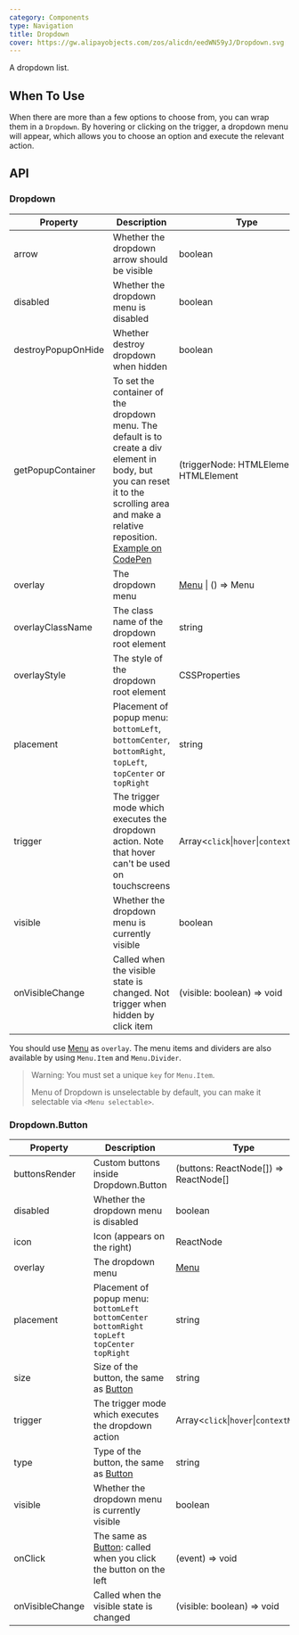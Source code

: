 ```yaml
---
category: Components
type: Navigation
title: Dropdown
cover: https://gw.alipayobjects.com/zos/alicdn/eedWN59yJ/Dropdown.svg
---
```


A dropdown list.

## When To Use

When there are more than a few options to choose from, you can wrap them in a `Dropdown`. By hovering or clicking on the trigger, a dropdown menu will appear, which allows you to choose an option and execute the relevant action.

## API

### Dropdown

| Property | Description | Type | Default | Version |
| --- | --- | --- | --- | --- |
| arrow | Whether the dropdown arrow should be visible | boolean | false |  |
| disabled | Whether the dropdown menu is disabled | boolean | - |  |
| destroyPopupOnHide | Whether destroy dropdown when hidden | boolean | false |  |
| getPopupContainer | To set the container of the dropdown menu. The default is to create a div element in body, but you can reset it to the scrolling area and make a relative reposition. [Example on CodePen](https://codepen.io/afc163/pen/zEjNOy?editors=0010) | (triggerNode: HTMLElement) => HTMLElement | () => document.body |  |
| overlay | The dropdown menu | [Menu](/components/menu) \| () => Menu | - |  |
| overlayClassName | The class name of the dropdown root element | string | - |  |
| overlayStyle | The style of the dropdown root element | CSSProperties | - |  |
| placement | Placement of popup menu: `bottomLeft`, `bottomCenter`, `bottomRight`, `topLeft`, `topCenter` or `topRight` | string | `bottomLeft` |  |
| trigger | The trigger mode which executes the dropdown action. Note that hover can't be used on touchscreens | Array&lt;`click`\|`hover`\|`contextMenu`> | \[`hover`] |  |
| visible | Whether the dropdown menu is currently visible | boolean | - |  |
| onVisibleChange | Called when the visible state is changed. Not trigger when hidden by click item | (visible: boolean) => void | - |  |

You should use [Menu](/components/menu/) as `overlay`. The menu items and dividers are also available by using `Menu.Item` and `Menu.Divider`.

> Warning: You must set a unique `key` for `Menu.Item`.
>
> Menu of Dropdown is unselectable by default, you can make it selectable via `<Menu selectable>`.

### Dropdown.Button

| Property | Description | Type | Default | Version |
| --- | --- | --- | --- | --- |
| buttonsRender | Custom buttons inside Dropdown.Button | (buttons: ReactNode\[]) => ReactNode\[] | - |  |
| disabled | Whether the dropdown menu is disabled | boolean | - |  |
| icon | Icon (appears on the right) | ReactNode | - |  |
| overlay | The dropdown menu | [Menu](/components/menu) | - |  |
| placement | Placement of popup menu: `bottomLeft` `bottomCenter` `bottomRight` `topLeft` `topCenter` `topRight` | string | `bottomLeft` |  |
| size | Size of the button, the same as [Button](/components/button/#API) | string | `default` |  |
| trigger | The trigger mode which executes the dropdown action | Array&lt;`click`\|`hover`\|`contextMenu`> | \[`hover`] |  |
| type | Type of the button, the same as [Button](/components/button/#API) | string | `default` |  |
| visible | Whether the dropdown menu is currently visible | boolean | - |  |
| onClick | The same as [Button](/components/button/#API): called when you click the button on the left | (event) => void | - |  |
| onVisibleChange | Called when the visible state is changed | (visible: boolean) => void | - |  |
